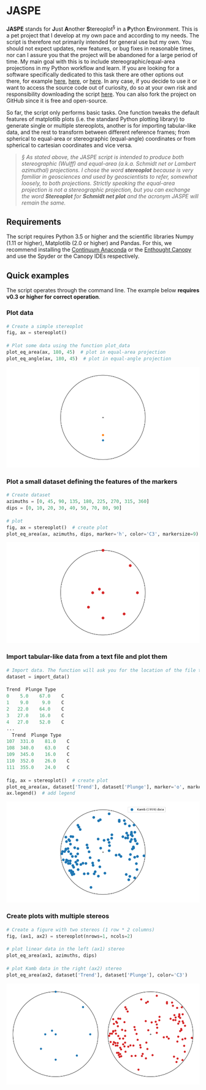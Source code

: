 # JASPE

**JASPE** stands for **J**ust **A**nother **S**tereoplot<sup>§</sup> in a **P**ython **E**nvironment. This is a pet project that I develop at my own pace and according to my needs. The script is therefore not primarily intended for general use but my own. You should not expect updates, new features, or bug fixes in reasonable times, nor can I assure you that the project will be abandoned for a large period of time. My main goal with this is to include stereographic/equal-area projections in my Python workflow and learn. If you are looking for a software specifically dedicated to this task there are other options out there, for example [here](http://www.geo.cornell.edu/geology/faculty/RWA/programs/stereonet.html), [here](http://www.frederickvollmer.com/orient/), or [here](http://www.igc.usp.br/index.php?id=openstereo). In any case, if you decide to use it or want to access the source code out of curiosity, do so at your own risk and responsibility downloading the script [here](https://github.com/marcoalopez/JASPE/releases). You can also fork the project on GitHub since it is free and open-source.

So far, the script only performs basic tasks. One function tweaks the default features of matplotlib plots (i.e. the  standard Python plotting library) to generate single or multiple stereoplots, another is for importing tabular-like data, and the rest to transform between different reference frames; from spherical to equal-area or stereographic (equal-angle) coordinates or from spherical to cartesian coordinates and vice versa.

>  *§ As stated above, the JASPE script is intended to produce both stereographic (Wulff) and equal-area (a.k.a. Schmidt net or Lambert azimuthal) projections. I chose the word **stereoplot** because is very familiar in geosciences and used by geoscientists to refer, somewhat loosely, to both projections. Strictly speaking the equal-area projection is not a stereographic projection, but you can exchange the word **Stereoplot** for **Schmidt net plot** and the acronym JASPE will remain the same.*

## Requirements

The script requires Python 3.5 or higher and the scientific libraries Numpy (1.11 or higher), Matplotlib (2.0 or higher) and Pandas. For this, we recommend installing the [Continuum Anaconda](https://www.anaconda.com/distribution/) or the [Enthought Canopy](https://www.enthought.com/products/canopy/) and use the Spyder or the Canopy IDEs respectively.

## Quick examples

The script operates through the command line. The example below **requires v0.3 or higher for correct operation**. 

### Plot data

```python
# Create a simple stereoplot
fig, ax = stereoplot()

# Plot some data using the function plot_data
plot_eq_area(ax, 180, 45)  # plot in equal-area projection
plot_eq_angle(ax, 180, 45)  # plot in equal-angle projection
```
![](https://raw.githubusercontent.com/marcoalopez/JASPE/master/figs/JASPE_Fig_1.png)

### Plot a small dataset defining the features of the markers
```python
# Create dataset
azimuths = [0, 45, 90, 135, 180, 225, 270, 315, 360]
dips = [0, 10, 20, 30, 40, 50, 70, 80, 90]

# plot
fig, ax = stereoplot()  # create plot
plot_eq_area(ax, azimuths, dips, marker='h', color='C3', markersize=9)
```
![](https://raw.githubusercontent.com/marcoalopez/JASPE/master/figs/JASPE_Fig_2.png)

### Import tabular-like data from a text file and plot them
```python
# Import data. The function will ask you for the location of the file through a file selection dialog
dataset = import_data()  

Trend  Plunge Type
0    5.0    67.0    C
1    9.0     9.0    C
2   22.0    64.0    C
3   27.0    16.0    C
4   27.0    52.0    C
...
  Trend  Plunge Type
107  331.0    81.0    C
108  340.0    63.0    C
109  345.0    16.0    C
110  352.0    26.0    C
111  355.0    24.0    C

fig, ax = stereoplot()  # create plot
plot_eq_area(ax, dataset['Trend'], dataset['Plunge'], marker='o', markersize=8, label='Kamb (1959) data')
ax.legend()  # add legend
```
![](https://raw.githubusercontent.com/marcoalopez/JASPE/master/figs/JASPE_Fig_3.png)

### Create plots with multiple stereos
```python
# Create a figure with two stereos (1 row * 2 columns)
fig, (ax1, ax2) = stereoplot(nrows=1, ncols=2)

# plot linear data in the left (ax1) stereo
plot_eq_area(ax1, azimuths, dips)

# plot Kamb data in the right (ax2) stereo
plot_eq_area(ax2, dataset['Trend'], dataset['Plunge'], color='C3')
```
![](https://raw.githubusercontent.com/marcoalopez/JASPE/master/figs/JASPE_Fig_4.png)
